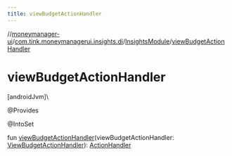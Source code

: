 ```yaml
---
title: viewBudgetActionHandler
---
```

//[moneymanager-ui](../../../index.html)/[com.tink.moneymanagerui.insights.di](../index.html)/[InsightsModule](index.html)/[viewBudgetActionHandler](view-budget-action-handler.html)



# viewBudgetActionHandler



[androidJvm]\




@Provides



@IntoSet



fun [viewBudgetActionHandler](view-budget-action-handler.html)(viewBudgetActionHandler: [ViewBudgetActionHandler](../../com.tink.moneymanagerui.insights.actionhandling/-view-budget-action-handler/index.html)): [ActionHandler](../../com.tink.moneymanagerui.insights.actionhandling/-action-handler/index.html)




